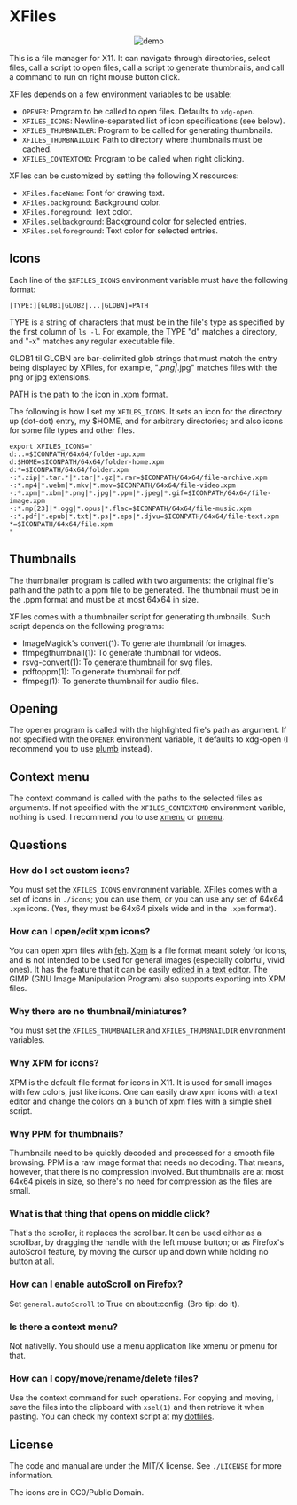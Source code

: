 # XFiles

<p align="center">
  <img src="https://user-images.githubusercontent.com/63266536/210860567-1fc5893a-504b-4dff-9f7b-0dcf2376e367.png", title="demo"/>
</p>

This is a file manager for X11.  It can navigate through directories,
select files, call a script to open files, call a script to generate
thumbnails, and call a command to run on right mouse button click.

XFiles depends on a few environment variables to be usable:

* `OPENER`: Program to be called to open files.  Defaults to `xdg-open`.
* `XFILES_ICONS`: Newline-separated list of icon specifications (see below).
* `XFILES_THUMBNAILER`: Program to be called for generating thumbnails.
* `XFILES_THUMBNAILDIR`: Path to directory where thumbnails must be cached.
* `XFILES_CONTEXTCMD`: Program to be called when right clicking.

XFiles can be customized by setting the following X resources:

* `XFiles.faceName`:      Font for drawing text.
* `XFiles.background`:    Background color.
* `XFiles.foreground`:    Text color.
* `XFiles.selbackground`: Background color for selected entries.
* `XFiles.selforeground`: Text color for selected entries.


## Icons

Each line of the `$XFILES_ICONS` environment variable must have the
following format:

```
[TYPE:][GLOB1|GLOB2|...|GLOBN]=PATH
```

TYPE is a string of characters that must be in the file's type as
specified by the first column of `ls -l`.  For example, the TYPE "d"
matches a directory, and "-x" matches any regular executable file.

GLOB1 til GLOBN are bar-delimited glob strings that must match the entry
being displayed by XFiles, for example, "*.png|*.jpg" matches files with
the png or jpg extensions.

PATH is the path to the icon in .xpm format.

The following is how I set my `XFILES_ICONS`.  It sets an icon for the
directory up (dot-dot) entry, my $HOME, and for arbitrary directories;
and also icons for some file types and other files.

```
export XFILES_ICONS="
d:..=$ICONPATH/64x64/folder-up.xpm
d:$HOME=$ICONPATH/64x64/folder-home.xpm
d:*=$ICONPATH/64x64/folder.xpm
-:*.zip|*.tar.*|*.tar|*.gz|*.rar=$ICONPATH/64x64/file-archive.xpm
-:*.mp4|*.webm|*.mkv|*.mov=$ICONPATH/64x64/file-video.xpm
-:*.xpm|*.xbm|*.png|*.jpg|*.ppm|*.jpeg|*.gif=$ICONPATH/64x64/file-image.xpm
-:*.mp[23]|*.ogg|*.opus|*.flac=$ICONPATH/64x64/file-music.xpm
-:*.pdf|*.epub|*.txt|*.ps|*.eps|*.djvu=$ICONPATH/64x64/file-text.xpm
*=$ICONPATH/64x64/file.xpm
"
```


## Thumbnails

The thumbnailer program is called with two arguments: the original
file's path and the path to a ppm file to be generated.  The thumbnail
must be in the .ppm format and must be at most 64x64 in size.

XFiles comes with a thumbnailer script for generating thumbnails.  Such
script depends on the following programs:

* ImageMagick's convert(1): To generate thumbnail for images.
* ffmpegthumbnail(1): To generate thumbnail for videos.
* rsvg-convert(1): To generate thumbnail for svg files.
* pdftoppm(1): To generate thumbnail for pdf.
* ffmpeg(1): To generate thumbnail for audio files.


## Opening

The opener program is called with the highlighted file's path as
argument.  If not specified with the `OPENER` environment variable, it
defaults to xdg-open (I recommend you to use [plumb] instead).

[plumb]: https://github.com/phillbush/plumb


## Context menu

The context command is called with the paths to the selected files as
arguments.  If not specified with the `XFILES_CONTEXTCMD` environment
varible, nothing is used.  I recommend you to use [xmenu] or [pmenu].

[xmenu]: https://github.com/phillbush/xmenu
[pmenu]: https://github.com/phillbush/pmenu


## Questions

### How do I set custom icons?

You must set the `XFILES_ICONS` environment variable.
XFiles comes with a set of icons in `./icons`; you can use them,
or you can use any set of 64x64 `.xpm` icons.
(Yes, they must be 64x64 pixels wide and in the `.xpm` format).


### How can I open/edit xpm icons?

You can open xpm files with [feh](https://feh.finalrewind.org/).
[Xpm](https://en.wikipedia.org/wiki/X_PixMap) is a file format meant
solely for icons, and is not intended to be used for general images
(especially colorful, vivid ones).  It has the feature that it can be
easily [edited in a text editor](https://upload.wikimedia.org/wikipedia/commons/b/b3/Screenshot-xterm-linux.xpm-GVIM.png).
The GIMP (GNU Image Manipulation Program) also supports exporting into
XPM files.


### Why there are no thumbnail/miniatures?

You must set the `XFILES_THUMBNAILER` and `XFILES_THUMBNAILDIR` environment variables.

### Why XPM for icons?

XPM is the default file format for icons in X11.  It is used for small
images with few colors, just like icons.  One can easily draw xpm icons
with a text editor and change the colors on a bunch of xpm files with a
simple shell script.

### Why PPM for thumbnails?

Thumbnails need to be quickly decoded and processed for a smooth file
browsing.  PPM is a raw image format that needs no decoding.  That
means, however, that there is no compression involved.  But thumbnails
are at most 64x64 pixels in size, so there's no need for compression as
the files are small.

### What is that thing that opens on middle click?

That's the scroller, it replaces the scrollbar.  It can be used either
as a scrollbar, by dragging the handle with the left mouse button; or as
Firefox's autoScroll feature, by moving the cursor up and down while
holding no button at all.

### How can I enable autoScroll on Firefox?

Set `general.autoScroll` to True on about:config.
(Bro tip: do it).

### Is there a context menu?

Not nativelly.  You should use a menu application like xmenu or pmenu
for that.


### How can I copy/move/rename/delete files?

Use the context command for such operations.  For copying and moving, I
save the files into the clipboard with `xsel(1)` and then retrieve it
when pasting.  You can check my context script at my [dotfiles].

[dotfiles]: https://github.com/phillbush/home/blob/668c9929b724417671d95432e1eedc98b1d82cb2/execs/xfiles-menu


## License

The code and manual are under the MIT/X license.
See `./LICENSE` for more information.

The icons are in CC0/Public Domain.
